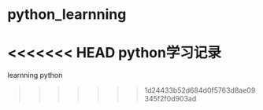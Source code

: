 # python_learnning
<<<<<<< HEAD
python学习记录
=======
learnning python 
>>>>>>> 1d24433b52d684d0f5763d8ae09345f2f0d903ad
